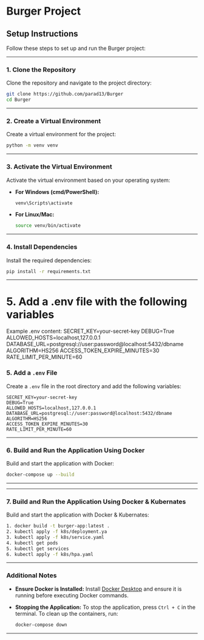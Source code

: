 # Burger Project

## **Setup Instructions**

Follow these steps to set up and run the Burger project:

---

### **1. Clone the Repository**
Clone the repository and navigate to the project directory:

```bash
git clone https://github.com/parad13/Burger
cd Burger
```

---

### **2. Create a Virtual Environment**
Create a virtual environment for the project:

```bash
python -m venv venv
```

---

### **3. Activate the Virtual Environment**
Activate the virtual environment based on your operating system:

- **For Windows (cmd/PowerShell):**
  ```bash
  venv\Scripts\activate
  ```

- **For Linux/Mac:**
  ```bash
  source venv/bin/activate
  ```

---

### **4. Install Dependencies**
Install the required dependencies:

```bash
pip install -r requirements.txt
```

---
# 5. Add a .env file with the following variables
Example .env content:
SECRET_KEY=your-secret-key
DEBUG=True
ALLOWED_HOSTS=localhost,127.0.0.1
DATABASE_URL=postgresql://user:password@localhost:5432/dbname
ALGORITHM=HS256
ACCESS_TOKEN_EXPIRE_MINUTES=30
RATE_LIMIT_PER_MINUTE=60

### **5. Add a `.env` File**
Create a `.env` file in the root directory and add the following variables:

```plaintext
SECRET_KEY=your-secret-key
DEBUG=True
ALLOWED_HOSTS=localhost,127.0.0.1
DATABASE_URL=postgresql://user:password@localhost:5432/dbname
ALGORITHM=HS256
ACCESS_TOKEN_EXPIRE_MINUTES=30
RATE_LIMIT_PER_MINUTE=60
```

---

### **6. Build and Run the Application Using Docker**
Build and start the application with Docker:

```bash
docker-compose up --build
```

---

---

### **7. Build and Run the Application Using Docker & Kubernates**
Build and start the application with Docker & Kubernates:

```bash
1. docker build -t burger-app:latest .
2. kubectl apply -f k8s/deployment.ya
3. kubectl apply -f k8s/service.yaml
4. kubectl get pods
5. kubectl get services
6. kubectl apply -f k8s/hpa.yaml
```

---

### **Additional Notes**

- **Ensure Docker is Installed:**
  Install [Docker Desktop](https://www.docker.com/products/docker-desktop/) and ensure it is running before executing Docker commands.

- **Stopping the Application:**
  To stop the application, press `Ctrl + C` in the terminal. To clean up the containers, run:

  ```bash
  docker-compose down
  ```

---